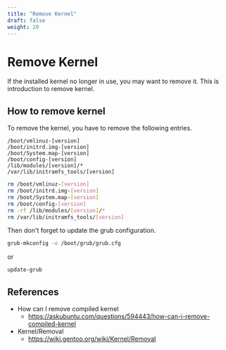 ```yaml
---
title: "Remove Kernel"
draft: false
weight: 20
---
```


# Remove Kernel

If the installed kernel no longer in use, you may want to remove it. This is introduction to remove kernel.

## How to remove kernel

To remove the kernel, you have to remove the following entries.

```text
/boot/vmlinuz-[version]
/boot/initrd.img-[version]
/boot/System.map-[version]
/boot/config-[version]
/lib/modules/[version]/*
/var/lib/initramfs_tools/[version]
```

```sh
rm /boot/vmlinuz-[version]
rm /boot/initrd.img-[version]
rm /boot/System.map-[version]
rm /boot/config-[version]
rm -rf /lib/modules/[version]/*
rm /var/lib/initramfs_tools/[version]
```

Then don't forget to update the grub configuration.

```sh
grub-mkconfig -o /boot/grub/grub.cfg
```

or

```sh
update-grub
```

## References

- How can I remove compiled kernel
  - https://askubuntu.com/questions/594443/how-can-i-remove-compiled-kernel
- Kernel/Removal
  - https://wiki.gentoo.org/wiki/Kernel/Removal

